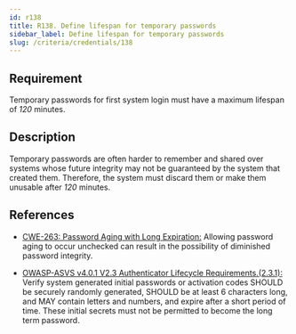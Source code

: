 ```yaml
---
id: r138
title: R138. Define lifespan for temporary passwords
sidebar_label: Define lifespan for temporary passwords
slug: /criteria/credentials/138
---
```


## Requirement

Temporary passwords for first system login
must have a maximum lifespan of *120* minutes.

## Description

Temporary passwords are often harder to remember and shared over systems whose
future integrity may not be guaranteed by the system that created them.
Therefore, the system must discard them or make them unusable after *120*
minutes.

## References

- [CWE-263: Password Aging with Long Expiration:](https://cwe.mitre.org/data/definitions/263.html)
Allowing password aging to occur unchecked can result in the possibility of
diminished password integrity.

- [OWASP-ASVS v4.0.1 V2.3 Authenticator Lifecycle Requirements.(2.3.1):](https://owasp.org/www-project-application-security-verification-standard/)
Verify system generated initial passwords or activation codes SHOULD be
securely randomly generated, SHOULD be at least 6 characters long,
and MAY contain letters and numbers,
and expire after a short period of time.
These initial secrets must not be permitted to become the long term password.
